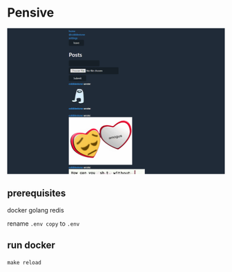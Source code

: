 # Pensive

![sample image](./docs/screenshot.png)

## prerequisites

docker
golang
redis

rename `.env copy` to `.env`

## run docker

`make reload`
